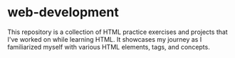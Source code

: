 # web-development
This repository is a collection of HTML practice exercises and projects that I've worked on while learning HTML. It showcases my journey as I familiarized myself with various HTML elements, tags, and concepts.
